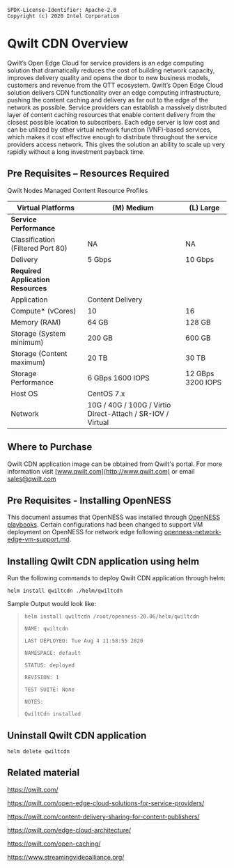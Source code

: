 ```text
SPDX-License-Identifier: Apache-2.0
Copyright (c) 2020 Intel Corporation
```
# **Qwilt CDN Overview**

Qwilt’s Open Edge Cloud for service providers is an edge computing solution that dramatically reduces the cost of building network capacity, improves delivery quality and opens the door to new business models, customers and revenue from the OTT ecosystem.  Qwilt’s Open Edge Cloud solution delivers CDN functionality over an edge computing infrastructure, pushing the content caching and delivery as far out to the edge of the network as possible. Service providers can establish a massively distributed layer of content caching resources that enable content delivery from the closest possible location to subscribers. Each edge server is low cost and can be utilized by other virtual network function (VNF)-based services, which makes it cost effective enough to distribute throughout the service providers access network. This gives the solution an ability to scale up very rapidly without a long investment payback time.

## **Pre Requisites – Resources Required**

Qwilt Nodes Managed Content Resource Profiles

| **Virtual Platforms**              | **(M) Medium**                                              | **(L) Large**        |
| ---------------------------------- | ----------------------------------------------------------- | -------------------- |
| **Service Performance**            |                                                             |                      |
| Classification (Filtered Port 80)  | NA                                                          | NA                   |
| Delivery                           | 5  Gbps                                                     | 10  Gbps             |
| **Required Application Resources** |                                                             |                      |
| Application                        | Content Delivery                                            |                      |
| Compute* (vCores)                  | 10                                                          | 16                   |
| Memory (RAM)                       | 64 GB                                                       | 128 GB               |
| Storage (System minimum)           | 200  GB                                                     | 600  GB              |
| Storage (Content maximum)          | 20 TB                                                       | 30 TB                |
| Storage Performance                | 6  GBps   1600 IOPS                                         | 12  GBps   3200 IOPS |
| Host OS                            | CentOS 7.x                                                  |                      |
| Network                            | 10G / 40G / 100G / Virtio  Direct-Attach / SR-IOV / Virtual |                      |

## **Where to Purchase**

Qwilt CDN application image can be obtained from Qwilt's portal. For more information visit [www.qwilt.com](http://www.qwilt.com) or email sales@qwilt.com



## Pre Requisites - Installing OpenNESS

This document assumes that OpenNESS was installed through [OpenNESS playbooks](https://github.com/open-ness/specs/blob/master/doc/getting-started/network-edge/controller-edge-node-setup.md). Certain configurations had been changed to support VM deployment on OpenNESS for network edge following [openness-network-edge-vm-support.md](https://github.com/open-ness/specs/blob/master/doc/applications-onboard/openness-network-edge-vm-support.md).



## Installing Qwilt CDN application using helm

Run the following commands to deploy Qwilt CDN application through helm:

`helm install qwiltcdn ./helm/qwiltcdn`

 Sample Output would look like:

> `helm install qwiltcdn /root/openness-20.06/helm/qwiltcdn`
>
> `NAME: qwiltcdn`
>
> `LAST DEPLOYED: Tue Aug 4 11:58:55 2020`
>
> `NAMESPACE: default`
>
> `STATUS: deployed`
>
> `REVISION: 1`
>
> `TEST SUITE: None`
>
> `NOTES:`
>
> `QwiltCdn installed`	



## Uninstall Qwilt CDN application

`helm delete qwiltcdn`



## **Related material**

https://qwilt.com/

https://qwilt.com/open-edge-cloud-solutions-for-service-providers/

https://qwilt.com/content-delivery-sharing-for-content-publishers/

https://qwilt.com/edge-cloud-architecture/

https://qwilt.com/open-caching/

https://www.streamingvideoalliance.org/
